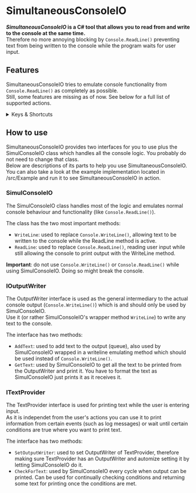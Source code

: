 # SimultaneousConsoleIO

***SimultaneousConsoleIO* is a C# tool that allows you to read from and write to the console at the same time.**  
Therefore no more annoying blocking by `Console.ReadLine()` preventing text from being written to the console while the program waits for user input.  

## Features

SimultaneousConsoleIO tries to emulate console functionality from `Console.ReadLine()` as completely as possible.  
Still, some features are missing as of now. See below for a full list of supported actions.

<details><summary>Keys & Shortcuts</summary>

### Supported Keys & Shortcuts:

| Shortcut | Description |
| --- | --- |
| `Enter` | Execute command |
| `Backspace` | Delete character left of cursor, move cursor one to the left |
| `Arrow left` | Move cursor one to the left |
| `Arrow right` | Move cursor one to the right |
| `Home` | Move cursor to start of input |
| `End` | Move cursor to end of input |
| `ctrl`+`alt`+`...` / `altgr`+`...` | Type certain special characters |
| `ctrl`+`m` | Switch to highlight mode |
| `ctrl`+`a` | Highlight all text |
| `ctrl`+`c` | Copy highlighted text to clipboard |
| `ctrl`+`v` | Paste text from clipboard |
| `ctrl`+`f` | Find keyword |
| `shift`+`Arr left` | Highlight cursor plus previous character |
| `shift`+`Arr right` | Highlight cursor plus next character |
| `shift`+`Arr up` | Highlight text between cursor and same horizontal cursor position one line higher |
| `shift`+`Arr down` | Highlight text between cursor and same horizontal cursor position one line lower |
| `shift`+`Home` | Highlight input before cursor |
| `shift`+`End` | Highlight input after cursor |
| `ctrl`+`shift`+`Home` | Highlight everything before cursor |
| `ctrl`+`shift`+`End` | Highlight everything after cursor |
| `ctrl`+`Arr up` | Scroll one line up |
| `ctrl`+`Arr down` | Scroll one line down |
| `F11` / `Alt`+`Enter` | Maximize console window |

### Unsupported Keys & Shortcuts:

| Shortcut | Description |
| --- | --- |
| `Tab` | Autocompletes file names |
| `Insert` | Switches to insertion mode |
| `ctrl`+`x` | Cut highlighted text to clipboard |
| `Arr right` at end of input | Writes last command char by char |
| `ctrl`+`Backspace` | Delete complete word |
| `ctrl`+`Arr left` | Move cursor to last word |
| `ctrl`+`Arr right` | Move cursor to next word |

### Problematic (and therefore disabled) Keys & Shortcuts:

| Shortcut | Description |
| --- | --- |
| `F...` | All F key functionality except F11 (see above) |
| `ctrl`+`Space` | Does nothing particular in console, but caused problem here |

(list of keys and shortcuts is probably not complete)

</details>

## How to use

SimultaneousConsoleIO provides two interfaces for you to use plus the SimulConsoleIO class which handles all the console logic.
You probably do not need to change that class.  
Below are descriptions of its parts to help you use SimultaneousConsoleIO. You can also take a look at the example implementation located in /src/Example and run it to see SimultaneousConsoleIO in action.

### SimulConsoleIO

The SimulConsoleIO class handles most of the logic and emulates normal console behaviour and functionality (like `Console.ReadLine()`).

The class has the two most important methods:
- `WriteLine`: used to replace `Console.WriteLine()`, allowing text to be written to the console while the ReadLine method is active.
- `ReadLine`: used to replace `Console.ReadLine()`, reading user input while still allowing the console to print output with the WriteLine method.

**Important**: do not use `Console.WriteLine()` or `Console.ReadLine()` while using SimulConsoleIO. Doing so might break the console.

### IOutputWriter

The OutputWriter interface is used as the general intermediary to the actual console output (`Console.WriteLine()`) which is and should only be used by SimulConsoleIO.  
Use it (or rather SimulConsoleIO's wrapper method `WriteLine`) to write any text to the console.

The interface has two methods:  
- `AddText`: used to add text to the output (queue), also used by SimulConsoleIO wrapped in a writeline emulating method which should be used instead of `Console.WriteLine()`.
- `GetText`: used by SimulConsoleIO to get all the text to be printed from the OutputWriter and print it. You have to format the text as SimulConsoleIO just prints it as it receives it.

### ITextProvider

The TextProvider interface is used for printing text while the user is entering input.  
As it is independet from the user's actions you can use it to print information from certain events (such as log messages) or wait until certain conditions are true where you want to print text.  

The interface has two methods:  
- `SetOutputWriter`: used to set OutputWriter of TextProvider, therefore making sure TextProvider has an OutputWriter and automize setting it by letting SimulConsoleIO do it.
- `CheckForText`: used by SimulConsoleIO every cycle when output can be printed. Can be used for continually checking conditions and returning some text for printing once the conditions are met.
